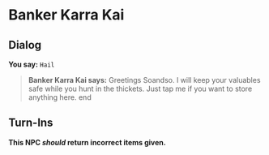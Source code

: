 # Banker Karra Kai
## Dialog

**You say:** `Hail`



>**Banker Karra Kai says:** Greetings Soandso. I will keep your valuables safe while you hunt in the thickets. Just tap me if you want to store anything here.
end

## Turn-Ins



**This NPC *should* return incorrect items given.**





